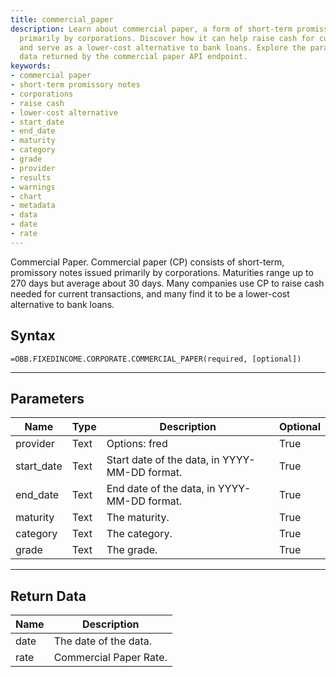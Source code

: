 ```yaml
---
title: commercial_paper
description: Learn about commercial paper, a form of short-term promissory notes issued
  primarily by corporations. Discover how it can help raise cash for current transactions
  and serve as a lower-cost alternative to bank loans. Explore the parameters and
  data returned by the commercial paper API endpoint.
keywords: 
- commercial paper
- short-term promissory notes
- corporations
- raise cash
- lower-cost alternative
- start_date
- end_date
- maturity
- category
- grade
- provider
- results
- warnings
- chart
- metadata
- data
- date
- rate
---
```


<!-- markdownlint-disable MD041 -->

Commercial Paper.  Commercial paper (CP) consists of short-term, promissory notes issued primarily by corporations. Maturities range up to 270 days but average about 30 days. Many companies use CP to raise cash needed for current transactions, and many find it to be a lower-cost alternative to bank loans.

## Syntax

```excel wordwrap
=OBB.FIXEDINCOME.CORPORATE.COMMERCIAL_PAPER(required, [optional])
```

---

## Parameters

| Name | Type | Description | Optional |
| ---- | ---- | ----------- | -------- |
| provider | Text | Options: fred | True |
| start_date | Text | Start date of the data, in YYYY-MM-DD format. | True |
| end_date | Text | End date of the data, in YYYY-MM-DD format. | True |
| maturity | Text | The maturity. | True |
| category | Text | The category. | True |
| grade | Text | The grade. | True |

---

## Return Data

| Name | Description |
| ---- | ----------- |
| date | The date of the data.  |
| rate | Commercial Paper Rate.  |
